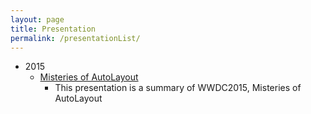 ```yaml
---
layout: page
title: Presentation
permalink: /presentationList/
---
```

* 2015
  * [Misteries of AutoLayout](http://jsharp83.github.io/presentation/MisteriesOfAutoLayout.html)
    * This presentation is a summary of WWDC2015, Misteries of AutoLayout

